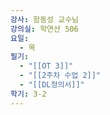 ```yaml
---
강사: 함동성 교수님
강의실: 학연산 506
요일:
  - 목
필기:
  - "[[OT 3]]"
  - "[[2주차 수업 2]]"
  - "[[DL정의서]]"
학기: 3-2
---
```

